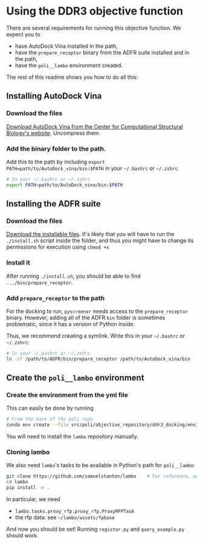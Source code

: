 # Using the DDR3 objective function

There are several requirements for running this objective function. We expect you to

- have AutoDock Vina installed in the path,
- have the `prepare_receptor` binary from the ADFR suite installed and in the path,
- have the `poli__lambo` environment created.

The rest of this readme shows you how to do all this:

## Installing AutoDock Vina

### Download the files

[Download AutoDock Vina from the Center for Computational Structural Biology's website](https://vina.scripps.edu/downloads/). Uncompress them.

### Add the binary folder to the path.

Add this to the path by including `export PATH=path/to/AutoDock_vina/bin:$PATH` in your `~/.bashrc` or `~/.zshrc`.

```bash
# In your ~/.bashrc or ~/.zshrc
export PATH=path/to/AutoDock_vina/bin:$PATH
```

## Installing the ADFR suite

### Download the files

[Download the installable files](https://ccsb.scripps.edu/adfr/downloads/). It's likely that you will have to run the `./install.sh` script inside the folder, and thus you might have to change its permissions for execution using `chmod +x`

### Install it

After running `./install.sh`, you should be able to find `.../bin/prepare_receptor`.

### Add `prepare_receptor` to the path

For the docking to run, `pyscreener` needs access to the `prepare_receptor` binary. However, adding all of the ADFR `bin` folder is sometimes problematic, since it has a version of Python inside.

Thus, we recommend creating a symlink. Write this in your `~/.bashrc` or `~/.zshrc`:

```bash
# In your ~/.bashrc or ~/.zshrc
ln -sf /path/to/ADFR/bin/prepare_receptor /path/to/AutoDock_vina/bin
```

## Create the `poli__lambo` environment

### Create the environment from the yml file

This can easily be done by running

```bash
# From the base of the poli repo
conda env create --file src/poli/objective_repository/ddr3_docking/environment.yml
```

You will need to install the `lambo` repository manually.

### Cloning lambo

We also need `lambo`'s tasks to be available in Python's path for `poli__lambo`:

```bash
git clone https://github.com/samuelstanton/lambo    # For reference, we use 431b052
cd lambo
pip install -e .  
```

In particular, we need
- `lambo.tasks.proxy_rfp.proxy_rfp.ProxyRFPTask`
- the rfp data: see `~/lambo/assets/fpbase`

And now you should be set! Running `register.py` and `query_example.py` should work.
